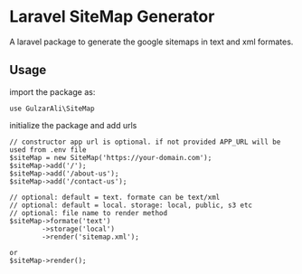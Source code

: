 # Laravel SiteMap Generator
A laravel package to generate the google sitemaps in text and xml formates.

## Usage
import the package as:
```
use GulzarAli\SiteMap
```
initialize the package and add urls
```
// constructor app url is optional. if not provided APP_URL will be used from .env file
$siteMap = new SiteMap('https://your-domain.com');
$siteMap->add('/');
$siteMap->add('/about-us');
$siteMap->add('/contact-us');

// optional: default = text. formate can be text/xml
// optional: default = local. storage: local, public, s3 etc
// optional: file name to render method
$siteMap->formate('text')
        ->storage('local')
        ->render('sitemap.xml');

or 
$siteMap->render();
```
